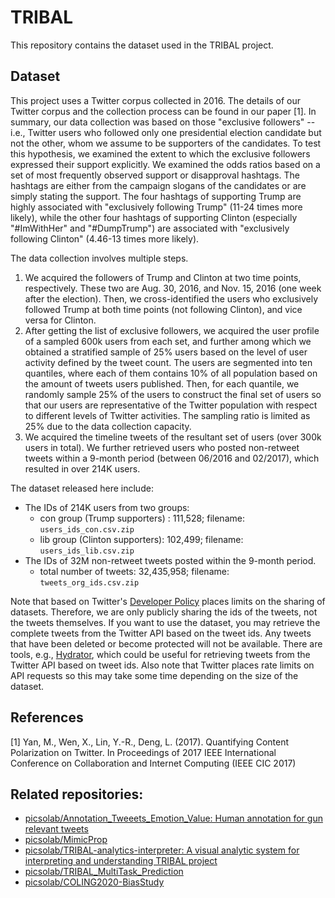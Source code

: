 # TRIBAL
This repository contains the dataset used in the TRIBAL project.

## Dataset

This project uses a Twitter corpus collected in 2016. The details of our Twitter corpus and the collection process can be found in our paper [1]. In summary, our data collection was based on those "exclusive followers" -- i.e., Twitter users who followed only one presidential election candidate but not the other, whom we assume to be supporters of the candidates. To test this hypothesis, we examined the extent to which the exclusive followers expressed their support explicitly. We examined the odds ratios based on a set of most frequently observed support or disapproval hashtags. The hashtags are either from the campaign slogans of the candidates or are simply stating the support. The four hashtags of supporting Trump are highly associated with "exclusively following Trump" (11-24 times more likely), while the other four hashtags of supporting Clinton (especially "#ImWithHer" and "#DumpTrump") are associated with "exclusively following Clinton" (4.46-13 times more likely). 

The data collection involves multiple steps. 
1. We acquired the followers of Trump and Clinton at two time points, respectively. These two are Aug. 30, 2016, and Nov. 15, 2016 (one week after the election). Then, we cross-identified the users who exclusively followed Trump at both time points (not following Clinton), and vice versa for Clinton. 
2. After getting the list of exclusive followers, we acquired the user profile of a sampled 600k users from each set, and further among which we obtained a stratified sample of 25% users based on the level of user activity defined by the tweet count. The users are segmented into ten quantiles, where each of them contains 10% of all population based on the amount of tweets users published. Then, for each quantile, we randomly sample 25% of the users to construct the final set of users so that our users are representative of the Twitter population with respect to different levels of Twitter activities. The sampling ratio is limited as 25% due to the data collection capacity. 
3. We acquired the timeline tweets of the resultant set of users (over 300k users in total). We further retrieved users who posted non-retweet tweets within a 9-month period (between 06/2016 and 02/2017), which resulted in over 214K users.

The dataset released here include:
* The IDs of 214K users from two groups:
  * con group (Trump supporters)  : 111,528; filename: `users_ids_con.csv.zip`
  * lib group (Clinton supporters): 102,499; filename: `users_ids_lib.csv.zip`
* The IDs of 32M non-retweet tweets posted within the 9-month period.
  * total number of tweets: 32,435,958; filename: `tweets_org_ids.csv.zip`

Note that based on Twitter's [Developer Policy](https://dev.twitter.com/overview/terms/agreement-and-policy) places limits on the sharing of datasets. Therefore, we are only publicly sharing the ids of the tweets, not the tweets themselves. If you want to use the dataset, you may retrieve the complete tweets from the Twitter API based on the tweet ids. Any tweets that have been deleted or become protected will not be available. There are tools, e.g., [Hydrator](https://github.com/DocNow/hydrator), which could be useful for retrieving tweets from the Twitter API based on tweet ids. Also note that Twitter places rate limits on API requests so this may take some time depending on the size of the dataset.

## References
[1] Yan, M., Wen, X., Lin, Y.-R., Deng, L. (2017). Quantifying Content Polarization on Twitter. In Proceedings of 2017 IEEE International Conference on Collaboration and Internet Computing (IEEE CIC 2017) 


## Related repositories:
* [picsolab/Annotation_Tweeets_Emotion_Value: Human annotation for gun relevant tweets](https://github.com/picsolab/Annotation_Tweeets_Emotion_Value) 
* [picsolab/MimicProp](https://github.com/picsolab/MimicProp) 
* [picsolab/TRIBAL-analytics-interpreter: A visual analytic system for interpreting and understanding TRIBAL project](https://github.com/picsolab/TRIBAL-analytics-interpreter) 
* [picsolab/TRIBAL_MultiTask_Prediction](https://github.com/picsolab/TRIBAL_MultiTask_Prediction) 
* [picsolab/COLING2020-BiasStudy](https://github.com/picsolab/COLING2020-BiasStudy) 
